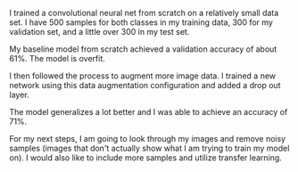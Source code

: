 I trained a convolutional neural net from scratch on a relatively small data set. I have 500 samples for both classes in my training data, 300 for my validation set, and a little over 300 in my test set.

My baseline model from scratch achieved a validation accuracy of about 61%. The model is overfit.

I then followed the process to augment more image data. I trained a new network using this data augmentation configuration and added a drop out layer. 

The model generalizes a lot better and I was able to achieve an accuracy of 71%.

For my next steps, I am going to look through my images and remove noisy samples (images that don't actually show what I am trying to train my model on). I would also like to include more samples and utilize transfer learning.